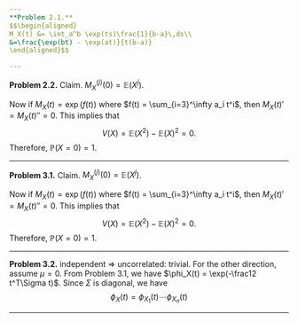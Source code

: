 ```yaml
---
**Problem 2.1.** 
$$\begin{aligned} 
M_X(t) &= \int_a^b \exp(ts)\frac{1}{b-a}\,ds\\
&=\frac{\exp(bt) - \exp(at)}{t(b-a)}
\end{aligned}$$

---
```

**Problem 2.2.** 
Claim. $M_X^{(j)}(0) = \mathbb{E}(X^j)$.

Now if $M_X(t) = \exp(f(t))$ where $f(t) = \sum_{i=3}^\infty a_i t^i$, then $M_X(t)' = M_X(t)'' = 0$. This implies that 
$$V(X) = \mathbb{E}(X^2) - \mathbb{E}(X)^2=0.$$
Therefore, $\mathbb{P}(X = 0)=1$.  

---

**Problem 3.1.** 
Claim. $M_X^{(j)}(0) = \mathbb{E}(X^j)$.

Now if $M_X(t) = \exp(f(t))$ where $f(t) = \sum_{i=3}^\infty a_i t^i$, then $M_X(t)' = M_X(t)'' = 0$. This implies that 
$$V(X) = \mathbb{E}(X^2) - \mathbb{E}(X)^2=0.$$
Therefore, $\mathbb{P}(X = 0)=1$.  

---

**Problem 3.2.**  independent $\Rightarrow$ uncorrelated: trivial.
For the other direction,  assume $\mu=0$. From Problem 3.1, we have $\phi_X(t) = \exp(-\frac12 t^T\Sigma t)$. Since $\Sigma$ is diagonal, we have
$$\phi_X(t) = \phi_{X_1}(t) \cdots \phi_{X_n}(t)$$

---
<!--stackedit_data:
eyJoaXN0b3J5IjpbLTEyNTY2MjY2ODMsOTAyNDMzMTU4LDExMD
IyNTQ4ODRdfQ==
-->